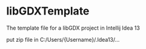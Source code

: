 libGDXTemplate
==============

The template file for a libGDX project in Intellij Idea 13 

put zip file in C:/Users/{Username}/.Idea13/... 
